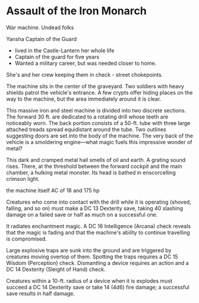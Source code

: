 # Assault of the Iron Monarch

War machine.  Undead folks

Yansha Captain of the Guard
  - lived in the Castle-Lantern her whole life
  - Captain of the guard for five years
  - Wanted a military career, but was needed closer to home.

She's and her crew keeping them in check - street chokepoints.

The machine sits in the center of the graveyard. Two soldiers with
heavy shields patrol the vehicle's entrance. A few crypts offer hiding
places on the way to the machine, but the area immediately around it
is clear.

This massive iron and steel machine is divided into two discrete
sections. The forward 30 ft. are dedicated to a rotating drill whose
teeth are noticeably worn. The back portion consists of a 50-ft. tube
with three large attached treads spread equidistant around the
tube. Two outlines suggesting doors are set into the body of the
machine. The very back of the vehicle is a smoldering engine—what
magic fuels this impressive wonder of metal?

This dark and cramped metal hall smells of oil and earth. A grating
sound rises. There, at the threshold between the forward cockpit and
the main chamber, a hulking metal monster. Its head is bathed in
enscorcelling crimson light.

the machine itself AC of 18 and 175 hp

Creatures who come into contact with the drill while it is operating
(shoved, falling, and so on) must make a DC 13 Dexterity save, taking
40 slashing damage on a failed save or half as much on a successful
one.

It radiates enchantment magic. A DC 16 Intelligence (Arcana) check
reveals that the magic is fading and that the machine's ability to
continue travelling is compromised.

Large explosive traps are sunk into the ground and are triggered by
creatures moving overtop of them. Spotting the traps requires a DC 15
Wisdom (Perception) check. Dismantling a device requires an action and
a DC 14 Dexterity (Sleight of Hand) check.

Creatures within a 10-ft. radius of a device when it is explodes must
succeed a DC 14 Dexterity save or take 14 (4d6) fire damage; a
successful save results in half damage.

